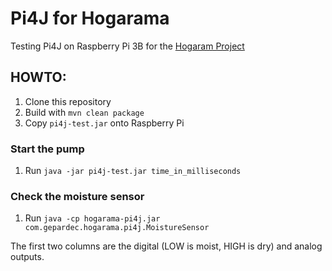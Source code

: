# Pi4J for Hogarama

Testing Pi4J on Raspberry Pi 3B for the [Hogaram Project](https://github.com/Gepardec/Hogarama)

## HOWTO:

1. Clone this repository
2. Build with `mvn clean package`
3. Copy `pi4j-test.jar` onto Raspberry Pi

### Start the pump

1. Run `java -jar pi4j-test.jar time_in_milliseconds`


### Check the moisture sensor

1. Run `java -cp hogarama-pi4j.jar com.gepardec.hogarama.pi4j.MoistureSensor`

The first two columns are the digital (LOW is moist, HIGH is dry) and analog outputs.




